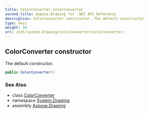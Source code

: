```yaml
---
title: ColorConverter.ColorConverter
second_title: Aspose.Drawing for .NET API Reference
description: ColorConverter constructor. The default constructor
type: docs
weight: 10
url: /net/system.drawing/colorconverter/colorconverter/
---
```

## ColorConverter constructor

The default constructor.

```csharp
public ColorConverter()
```

### See Also

* class [ColorConverter](../)
* namespace [System.Drawing](../../colorconverter/)
* assembly [Aspose.Drawing](../../../)



